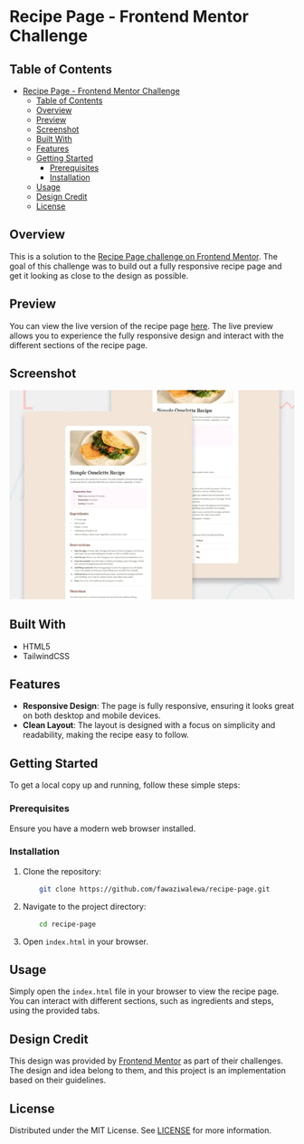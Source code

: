 # Recipe Page - Frontend Mentor Challenge

## Table of Contents

- [Recipe Page - Frontend Mentor Challenge](#recipe-page---frontend-mentor-challenge)
  - [Table of Contents](#table-of-contents)
  - [Overview](#overview)
  - [Preview](#preview)
  - [Screenshot](#screenshot)
  - [Built With](#built-with)
  - [Features](#features)
  - [Getting Started](#getting-started)
    - [Prerequisites](#prerequisites)
    - [Installation](#installation)
  - [Usage](#usage)
  - [Design Credit](#design-credit)
  - [License](#license)

## Overview

This is a solution to the [Recipe Page challenge on Frontend Mentor](https://www.frontendmentor.io/challenges/recipe-page-KiTsR8QQKm). The goal of this challenge was to build out a fully responsive recipe page and get it looking as close to the design as possible.

## Preview

You can view the live version of the recipe page [here](https://fawaziwalewa.github.io/recipe-page/). The live preview allows you to experience the fully responsive design and interact with the different sections of the recipe page.

## Screenshot

![Recipe Page Screenshot](assets/images/screenshot.webp)

## Built With

- HTML5
- TailwindCSS

## Features

- **Responsive Design**: The page is fully responsive, ensuring it looks great on both desktop and mobile devices.
- **Clean Layout**: The layout is designed with a focus on simplicity and readability, making the recipe easy to follow.

## Getting Started

To get a local copy up and running, follow these simple steps:

### Prerequisites

Ensure you have a modern web browser installed.

### Installation

1. Clone the repository:

    ```sh
        git clone https://github.com/fawaziwalewa/recipe-page.git
    ```

2. Navigate to the project directory:

    ```sh
        cd recipe-page
    ```

3. Open `index.html` in your browser.

## Usage

Simply open the `index.html` file in your browser to view the recipe page. You can interact with different sections, such as ingredients and steps, using the provided tabs.

## Design Credit

This design was provided by [Frontend Mentor](https://www.frontendmentor.io) as part of their challenges. The design and idea belong to them, and this project is an implementation based on their guidelines.

## License

Distributed under the MIT License. See [LICENSE](LICENSE) for more information.
